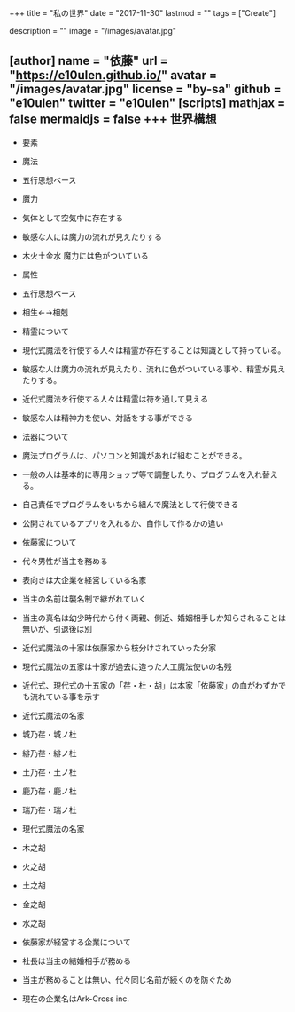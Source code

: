 +++
title = "私の世界"
date = "2017-11-30"
lastmod = ""
tags = ["Create"]

description = ""
image = "/images/avatar.jpg"

[author]
name = "依藤"
url = "https://e10ulen.github.io/"
avatar = "/images/avatar.jpg"
license = "by-sa"
github = "e10ulen"
twitter = "e10ulen"
[scripts]
mathjax = false
mermaidjs = false
+++
世界構想
----

*   要素

*   魔法
*   五行思想ベース
*   魔力

*   気体として空気中に存在する
*   敏感な人には魔力の流れが見えたりする
*   木火土金水 魔力には色がついている

*   属性

*   五行思想ベース
*   相生←→相剋

*   精霊について

*   現代式魔法を行使する人々は精霊が存在することは知識として持っている。

*   敏感な人は魔力の流れが見えたり、流れに色がついている事や、精霊が見えたりする。

*   近代式魔法を行使する人々は精霊は符を通して見える

*   敏感な人は精神力を使い、対話をする事ができる

*   法器について

*   魔法プログラムは、パソコンと知識があれば組むことができる。
*   一般の人は基本的に専用ショップ等で調整したり、プログラムを入れ替える。
*   自己責任でプログラムをいちから組んで魔法として行使できる

*   公開されているアプリを入れるか、自作して作るかの違い

*   依藤家について

*   代々男性が当主を務める
*   表向きは大企業を経営している名家
*   当主の名前は襲名制で継がれていく
*   当主の真名は幼少時代から付く両親、側近、婚姻相手しか知らされることは無いが、引退後は別
*   近代式魔法の十家は依藤家から枝分けされていった分家
*   現代式魔法の五家は十家が過去に造った人工魔法使いの名残
*   近代式、現代式の十五家の「荏・杜・胡」は本家「依藤家」の血がわずかでも流れている事を示す
*   近代式魔法の名家

*   城乃荏・城ノ杜
*   緋乃荏・緋ノ杜
*   土乃荏・土ノ杜
*   鹿乃荏・鹿ノ杜
*   瑞乃荏・瑞ノ杜

*   現代式魔法の名家

*   木之胡
*   火之胡
*   土之胡
*   金之胡
*   水之胡

*   依藤家が経営する企業について

*   社長は当主の結婚相手が務める
*   当主が務めることは無い、代々同じ名前が続くのを防ぐため
*   現在の企業名はArk-Cross inc.

